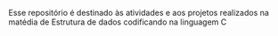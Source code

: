 Esse repositório é destinado às atividades e aos projetos realizados na matédia de Estrutura de dados codificando na linguagem C
